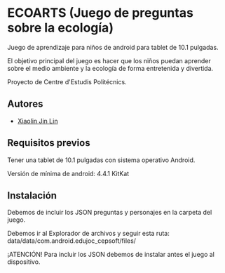# ECOARTS (Juego de preguntas sobre la ecología)

Juego de aprendizaje para niños de android para tablet de 10.1 pulgadas.

El objetivo principal del juego es hacer que los niños puedan aprender sobre el medio ambiente y la ecología de forma entretenida y divertida.

Proyecto de Centre d'Estudis Politécnics.

## Autores
* [Xiaolin Jin Lin](https://github.com/x140l1n) 

## Requisitos previos
Tener una tablet de 10.1 pulgadas con sistema operativo Android.

Versión de mínima de android: 4.4.1 KitKat

## Instalación
Debemos de incluir los JSON preguntas y personajes en la carpeta del juego.

Debemos ir al Explorador de archivos y seguir esta ruta: data/data/com.android.edujoc_cepsoft/files/

¡ATENCIÓN!
Para incluir los JSON debemos de instalar antes el juego al dispositivo.
